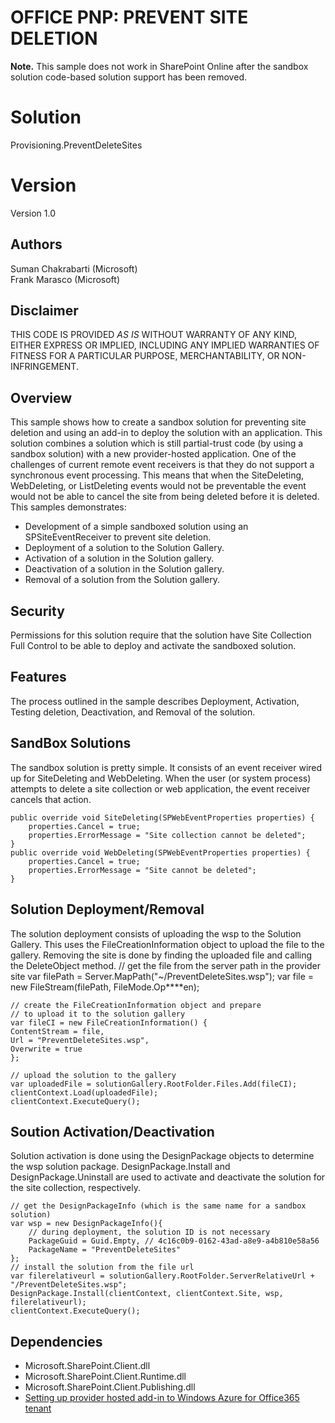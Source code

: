 # OFFICE PNP: PREVENT SITE DELETION 

**Note.** This sample does not work in SharePoint Online after the sandbox solution code-based solution support has been removed.

# Solution #
Provisioning.PreventDeleteSites

# Version
Version 1.0

## Authors ##
Suman Chakrabarti (Microsoft)  
Frank Marasco (Microsoft) 

## Disclaimer ##

THIS CODE IS PROVIDED *AS IS* WITHOUT WARRANTY OF
ANY KIND, EITHER EXPRESS OR IMPLIED, INCLUDING ANY
IMPLIED WARRANTIES OF FITNESS FOR A PARTICULAR
PURPOSE, MERCHANTABILITY, OR NON-INFRINGEMENT.


## Overview ##
This sample shows how to create a sandbox solution for preventing site deletion and using an add-in to deploy the solution with an application. This solution combines a solution which is still partial-trust code (by using a sandbox solution) with a new provider-hosted application. One of the challenges of current remote event receivers is that they do not support a synchronous event processing. This means that when the SiteDeleting, WebDeleting, or ListDeleting events would not be preventable the event would not be able to cancel the site from being deleted before it is deleted.
This samples demonstrates:

- Development of a simple sandboxed solution using an SPSiteEventReceiver to prevent site deletion.
- Deployment of a solution to the Solution Gallery.
- Activation of a solution in the Solution gallery.
- Deactivation of a solution in the Solution gallery.
- Removal of a solution from the Solution gallery.

## Security ##
Permissions for this solution require that the solution have Site Collection Full Control to be able to deploy and activate the sandboxed solution.
 

## Features ##
The process outlined in the sample describes Deployment, Activation, Testing deletion, Deactivation, and Removal of the solution.

 
## SandBox Solutions ##
The sandbox solution is pretty simple. It consists of an event receiver wired up for SiteDeleting and WebDeleting. When the user (or system process) attempts to delete a site collection or web application, the event receiver cancels that action.

    public override void SiteDeleting(SPWebEventProperties properties) {
        properties.Cancel = true;
        properties.ErrorMessage = "Site collection cannot be deleted";
    }
    public override void WebDeleting(SPWebEventProperties properties) {
        properties.Cancel = true;
        properties.ErrorMessage = "Site cannot be deleted";
    }

## Solution Deployment/Removal ##
The solution deployment consists of uploading the wsp to the Solution Gallery. This uses the FileCreationInformation object to upload the file to the gallery. Removing the site is done by finding the uploaded file and calling the DeleteObject method.
    // get the file from the server path in the provider site
    var filePath = Server.MapPath("~/PreventDeleteSites.wsp");
    var file = new FileStream(filePath, FileMode.Op****en);
    
    // create the FileCreationInformation object and prepare
    // to upload it to the solution gallery
    var fileCI = new FileCreationInformation() {
    ContentStream = file,
    Url = "PreventDeleteSites.wsp",
    Overwrite = true
    };

    // upload the solution to the gallery
    var uploadedFile = solutionGallery.RootFolder.Files.Add(fileCI);
    clientContext.Load(uploadedFile);
    clientContext.ExecuteQuery();

## Soution Activation/Deactivation ##
Solution activation is done using the DesignPackage objects to determine the wsp solution package. DesignPackage.Install and DesignPackage.Uninstall are used to activate and deactivate the solution for the site collection, respectively.

    // get the DesignPackageInfo (which is the same name for a sandbox solution)
    var wsp = new DesignPackageInfo(){
        // during deployment, the solution ID is not necessary
        PackageGuid = Guid.Empty, // 4c16c0b9-0162-43ad-a8e9-a4b810e58a56
        PackageName = "PreventDeleteSites"
    };
    // install the solution from the file url
    var filerelativeurl = solutionGallery.RootFolder.ServerRelativeUrl + "/PreventDeleteSites.wsp";
    DesignPackage.Install(clientContext, clientContext.Site, wsp, filerelativeurl);
    clientContext.ExecuteQuery();

## Dependencies ##
- 	Microsoft.SharePoint.Client.dll
-   Microsoft.SharePoint.Client.Runtime.dll 
-   Microsoft.SharePoint.Client.Publishing.dll
-   [Setting up provider hosted add-in to Windows Azure for Office365 tenant](http://blogs.msdn.com/b/vesku/archive/2013/11/25/setting-up-provider-hosted-app-to-windows-azure-for-office365-tenant.aspx)



